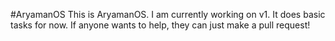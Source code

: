 #AryamanOS
This is AryamanOS. I am currently working on v1. It does basic tasks for now. If anyone wants to help, they can just make a pull request!
